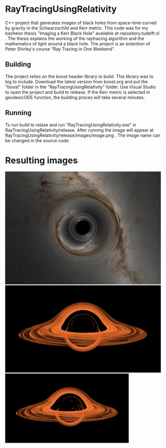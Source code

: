 # RayTracingUsingRelativity
 C++ project that generates images of black holes from space-time curved by gravity in the Schwarzschild and Kerr metric. This code was for my bachelor thesis "Imaging a Kerr Black Hole" available at repository.tudelft.nl . The thesis explains the working of the raytracing algorithm and the mathematics of light around a black hole. The project is an extention of Peter Shirley's course "Ray Tracing in One Weekend".
 
 ## Building
  The project relies on the boost header library to build. This library was to big to include. Download the latest version from boost.org and put the "boost" folder in the "RayTracingUsingRelativity" folder. Use Visual Studio to open the project and build to release. If the Kerr metric is selected in geodesicODE function, the building proces will take several minutes.

## Running
To run build to relase and run "RayTracingUsingRelativity.exe" in RayTracingUsingRelativity/release. After running the image will appear at RayTracingUsingRelativity/release/images/image.png . The image name can be changed in the source code.

# Resulting images
![Schwarzschild black hole with milkyway background](https://github.com/thomaskamminga/RayTracingUsingRelativity/blob/main/Release/images/front_page.png)
![Schwarzschild black hole with accretion disk](https://github.com/thomaskamminga/RayTracingUsingRelativity/blob/main/Release/images/schwarzschild_correct%20ring_v2.png)
![Kerr black hole with accretion disk](https://github.com/thomaskamminga/RayTracingUsingRelativity/blob/main/Release/images/Kerr_correct_ring.png)
